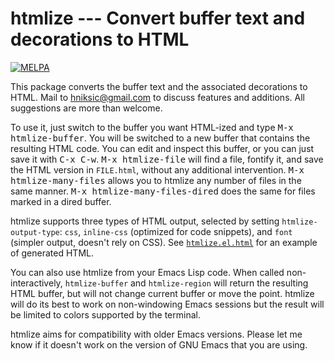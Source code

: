 # htmlize --- Convert buffer text and decorations to HTML

[![MELPA](https://melpa.org/packages/htmlize-badge.svg)](https://melpa.org/#/htmlize)

This package converts the buffer text and the associated
decorations to HTML.  Mail to <hniksic@gmail.com> to discuss
features and additions.  All suggestions are more than welcome.

To use it, just switch to the buffer you want HTML-ized and type
<kbd>M-x htmlize-buffer</kbd>.  You will be switched to a new buffer
that contains the resulting HTML code.  You can edit and inspect this
buffer, or you can just save it with <kbd>C-x C-w</kbd>.  <kbd>M-x
htmlize-file</kbd> will find a file, fontify it, and save the HTML
version in `FILE.html`, without any additional intervention.  <kbd>M-x
htmlize-many-files</kbd> allows you to htmlize any number of files in
the same manner.  <kbd>M-x htmlize-many-files-dired</kbd> does the
same for files marked in a dired buffer.

htmlize supports three types of HTML output, selected by setting
`htmlize-output-type`: `css`, `inline-css` (optimized for code
snippets), and `font` (simpler output, doesn't rely on CSS).  See
[`htmlize.el.html`][1] for an example of generated HTML.

You can also use htmlize from your Emacs Lisp code.  When called
non-interactively, `htmlize-buffer` and `htmlize-region` will
return the resulting HTML buffer, but will not change current
buffer or move the point.  htmlize will do its best to work on
non-windowing Emacs sessions but the result will be limited to
colors supported by the terminal.

htmlize aims for compatibility with older Emacs versions.  Please
let me know if it doesn't work on the version of GNU Emacs that you
are using.

[1]: http://htmlpreview.github.io/?https://github.com/emacsorphanage/htmlize/blob/master/htmlize.el.html
